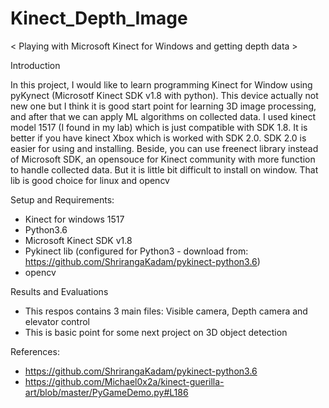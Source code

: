 # Kinect_Depth_Image
< Playing with Microsoft Kinect for Windows and getting depth data >

Introduction

In this project, I would like to learn programming Kinect for Window using pyKynect (Microsotf Kinect SDK v1.8 with python). This device actually not new one but I think it is good start point for learning 3D image processing, and after that we can apply ML algorithms on collected data. I used kinect model 1517 (I found in my lab) which is just compatible with SDK 1.8. It is better if you have kinect Xbox which is worked with SDK 2.0. SDK 2.0 is easier for using and installing. Beside, you can use freenect library instead of Microsoft SDK, an opensouce for Kinect community with more function to handle collected data. But it is little bit difficult to install on window. That lib is good choice for linux and opencv

Setup and Requirements:

 - Kinect for windows 1517
 - Python3.6
 - Microsoft Kinect SDK v1.8
 - Pykinect lib (configured for Python3 - download from: https://github.com/ShrirangaKadam/pykinect-python3.6)
 - opencv
 
Results and Evaluations
 
 - This respos contains 3 main files: Visible camera, Depth camera and elevator control
 - This is basic point for some next project on 3D object detection
 
 References:
 - https://github.com/ShrirangaKadam/pykinect-python3.6
 - https://github.com/Michael0x2a/kinect-guerilla-art/blob/master/PyGameDemo.py#L186
